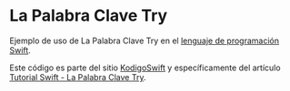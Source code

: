 # La Palabra Clave Try
Ejemplo de uso de La Palabra Clave Try en el [lenguaje de programación Swift](https://www.kodigoswift.com/el-lenguaje-de-programacion-swift/).

Este código es parte del sitio [KodigoSwift](https://www.kodigoswift.com) y específicamente del artículo [Tutorial Swift - La Palabra Clave Try](https://www.kodigoswift.com/tutorial-swift-la-palabra-clave-try).
